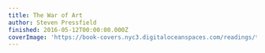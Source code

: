 ```yaml
---
title: The War of Art
author: Steven Pressfield
finished: 2016-05-12T00:00:00.000Z
coverImage: 'https://book-covers.nyc3.digitaloceanspaces.com/readings/the-war-of-art-01.jpg'
---
```

